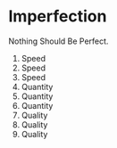 # Imperfection

Nothing Should Be Perfect.

1. Speed
2. Speed
3. Speed
4. Quantity
5. Quantity
6. Quantity
7. Quality
8. Quality
9. Quality
